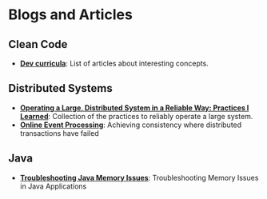# Blogs and Articles

Clean Code
----------
* **[Dev curricula](https://herbertograca.com/dev-theory-articles-listing/)**: List of articles about interesting concepts.

Distributed Systems
-------------------
* **[Operating a Large, Distributed System in a Reliable Way: Practices I Learned](https://blog.pragmaticengineer.com/operating-a-high-scale-distributed-system/)**: Collection of the practices to reliably operate a large system.
* **[Online Event Processing](https://queue.acm.org/detail.cfm?id=3321612)**: Achieving consistency where distributed transactions have failed

Java
----
* **[Troubleshooting Java Memory Issues](https://www.infoq.com/articles/Troubleshooting-Java-Memory-Issues/)**: Troubleshooting Memory Issues in Java Applications
